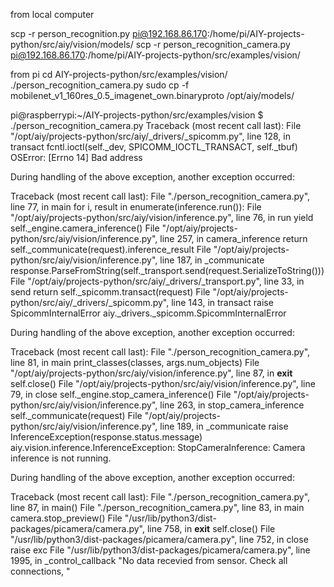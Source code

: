 from local computer

scp -r person_recognition.py pi@192.168.86.170:/home/pi/AIY-projects-python/src/aiy/vision/models/
scp -r person_recognition_camera.py pi@192.168.86.170:/home/pi/AIY-projects-python/src/examples/vision/

from pi
cd AIY-projects-python/src/examples/vision/
./person_recognition_camera.py
sudo cp -f mobilenet_v1_160res_0.5_imagenet_own.binaryproto /opt/aiy/models/

pi@raspberrypi:~/AIY-projects-python/src/examples/vision $ ./person_recognition_camera.py 
Traceback (most recent call last):
  File "/opt/aiy/projects-python/src/aiy/_drivers/_spicomm.py", line 128, in transact
    fcntl.ioctl(self._dev, SPICOMM_IOCTL_TRANSACT, self._tbuf)
OSError: [Errno 14] Bad address

During handling of the above exception, another exception occurred:

Traceback (most recent call last):
  File "./person_recognition_camera.py", line 77, in main
    for i, result in enumerate(inference.run()):
  File "/opt/aiy/projects-python/src/aiy/vision/inference.py", line 76, in run
    yield self._engine.camera_inference()
  File "/opt/aiy/projects-python/src/aiy/vision/inference.py", line 257, in camera_inference
    return self._communicate(request).inference_result
  File "/opt/aiy/projects-python/src/aiy/vision/inference.py", line 187, in _communicate
    response.ParseFromString(self._transport.send(request.SerializeToString()))
  File "/opt/aiy/projects-python/src/aiy/_drivers/_transport.py", line 33, in send
    return self._spicomm.transact(request)
  File "/opt/aiy/projects-python/src/aiy/_drivers/_spicomm.py", line 143, in transact
    raise SpicommInternalError
aiy._drivers._spicomm.SpicommInternalError

During handling of the above exception, another exception occurred:

Traceback (most recent call last):
  File "./person_recognition_camera.py", line 81, in main
    print_classes(classes, args.num_objects)
  File "/opt/aiy/projects-python/src/aiy/vision/inference.py", line 87, in __exit__
    self.close()
  File "/opt/aiy/projects-python/src/aiy/vision/inference.py", line 79, in close
    self._engine.stop_camera_inference()
  File "/opt/aiy/projects-python/src/aiy/vision/inference.py", line 263, in stop_camera_inference
    self._communicate(request)
  File "/opt/aiy/projects-python/src/aiy/vision/inference.py", line 189, in _communicate
    raise InferenceException(response.status.message)
aiy.vision.inference.InferenceException: StopCameraInference: Camera inference is not running.

During handling of the above exception, another exception occurred:

Traceback (most recent call last):
  File "./person_recognition_camera.py", line 87, in <module>
    main()
  File "./person_recognition_camera.py", line 83, in main
    camera.stop_preview()
  File "/usr/lib/python3/dist-packages/picamera/camera.py", line 758, in __exit__
    self.close()
  File "/usr/lib/python3/dist-packages/picamera/camera.py", line 752, in close
    raise exc
  File "/usr/lib/python3/dist-packages/picamera/camera.py", line 1995, in _control_callback
    "No data recevied from sensor. Check all connections, "
